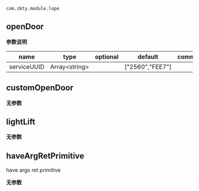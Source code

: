 
`
com.zkty.module.lope
`



## openDoor



	
**参数说明**

| name                        | type      | optional | default   | comment  |
| --------------------------- | --------- | -------- | --------- |--------- |
| serviceUUID | Array\<string\> |  | ["2560","FEE7"] |  |


## customOpenDoor



	
**无参数**




## lightLift



	
**无参数**




## haveArgRetPrimitive

 have args ret primitive

	
**无参数**



    